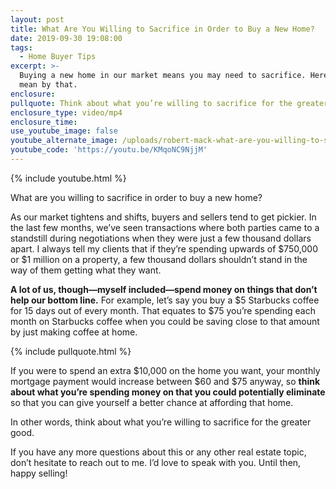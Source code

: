 ```yaml
---
layout: post
title: What Are You Willing to Sacrifice in Order to Buy a New Home?
date: 2019-09-30 19:08:00
tags:
  - Home Buyer Tips
excerpt: >-
  Buying a new home in our market means you may need to sacrifice. Here’s what I
  mean by that.
enclosure:
pullquote: Think about what you’re willing to sacrifice for the greater good.
enclosure_type: video/mp4
enclosure_time:
use_youtube_image: false
youtube_alternate_image: /uploads/robert-mack-what-are-you-willing-to-sacrifice-youtube.png
youtube_code: 'https://youtu.be/KMqoNC9NjjM'
---
```


{% include youtube.html %}

What are you willing to sacrifice in order to buy a new home?

As our market tightens and shifts, buyers and sellers tend to get pickier. In the last few months, we’ve seen transactions where both parties came to a standstill during negotiations when they were just a few thousand dollars apart. I always tell my clients that if they’re spending upwards of $750,000 or $1 million on a property, a few thousand dollars shouldn’t stand in the way of them getting what they want.&nbsp;

**A lot of us, though—myself included—spend money on things that don’t help our bottom line.** For example, let’s say you buy a $5 Starbucks coffee for 15 days out of every month. That equates to $75 you’re spending each month on Starbucks coffee when you could be saving close to that amount by just making coffee at home.&nbsp;

{% include pullquote.html %}

If you were to spend an extra $10,000 on the home you want, your monthly mortgage payment would increase between $60 and $75 anyway, so **think about what you’re spending money on that you could potentially eliminate** so that you can give yourself a better chance at affording that home.&nbsp;

In other words, think about what you’re willing to sacrifice for the greater good.&nbsp;

If you have any more questions about this or any other real estate topic, don’t hesitate to reach out to me. I’d love to speak with you. Until then, happy selling\!